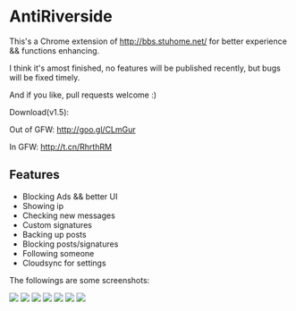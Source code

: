 AntiRiverside
=========

This's a Chrome extension of http://bbs.stuhome.net/ for better experience && functions enhancing.

I think it's amost finished, no features will be published recently, but bugs will be fixed timely.

And if you like, pull requests welcome :)

Download(v1.5):

Out of GFW: http://goo.gl/CLmGur

In GFW: http://t.cn/RhrthRM


Features
----

 - Blocking Ads && better UI
 - Showing ip
 - Checking new messages
 - Custom signatures
 - Backing up posts
 - Blocking posts/signatures
 - Following someone
 - Cloudsync for settings 
 
The followings are some screenshots:

![][1]
![][2]
![][3]
![][4]
![][5]
![][6]
![][7]

  [1]: http://int64ago.qiniudn.com/o_193d1p4lf1c401lbv15lm1k3s1l319.png
  [2]: http://int64ago.qiniudn.com/o_193d1qegk6k81m29ege7cs132ce.png
  [3]: http://int64ago.qiniudn.com/o_193d1skbn52f1qb21q9b1jlti8117.png
  [4]: http://int64ago.qiniudn.com/o_193d1seq9t5d1cqndbv1c0v1ao912.png
  [5]: http://int64ago.qiniudn.com/o_193d1rv8j1gi24vl1e7v1lpf1hb3t.png
  [6]: http://int64ago.qiniudn.com/o_193d1re6h1us63b6tdttb1j41o.png
  [7]: http://int64ago.qiniudn.com/o_193d1r73j19681301fdi11oar8ej.png
